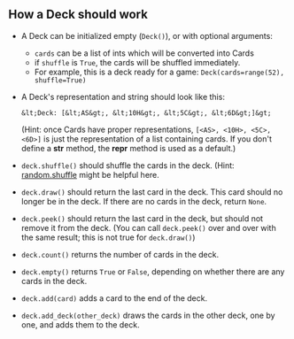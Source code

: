How a Deck should work
----------------------

- A Deck can be initialized empty (`Deck()`), or with optional arguments:
    - `cards` can be a list of ints which will be converted into Cards
    - if `shuffle` is `True`, the cards will be shuffled immediately.
    - For example, this is a deck ready for a game: `Deck(cards=range(52), shuffle=True)`
- A Deck's representation and string should look like this:
  
      &lt;Deck: [&lt;AS&gt;, &lt;10H&gt;, &lt;5C&gt;, &lt;6D&gt;]&gt;

  (Hint: once Cards have proper representations, `[<AS>, <10H>, <5C>, <6D>]`
  is just the representation of a list containing cards. If you don't define
  a __str__ method, the __repr__ method is used as a default.)
- `deck.shuffle()` should shuffle the cards in the deck. (Hint: 
  [random.shuffle](https://docs.python.org/2/library/random.html#random.shuffle)
  might be helpful here.
- `deck.draw()` should return the last card in the deck. This card should no longer
  be in the deck. If there are no cards in the deck, return `None`.
- `deck.peek()` should return the last card in the deck, but should not remove it
  from the deck. (You can call `deck.peek()` over and over with the same result; 
  this is not true for `deck.draw()`)
- `deck.count()` returns the number of cards in the deck.
- `deck.empty()` returns `True` or `False`, depending on whether there are any 
  cards in the deck.
- `deck.add(card)` adds a card to the end of the deck.
- `deck.add_deck(other_deck)` draws the cards in the other deck, one by one, and
  adds them to the deck.



